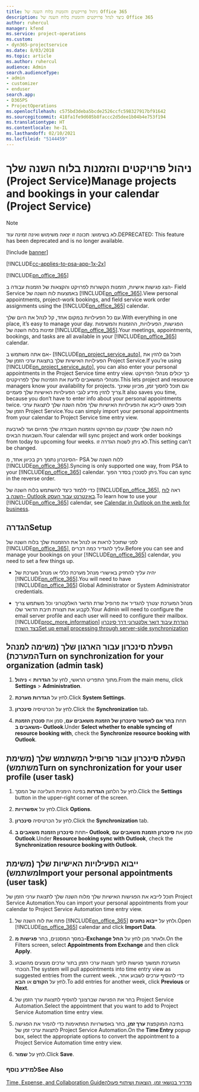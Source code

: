 ```yaml
---
title: ניהול פרויקטים והזמנות בלוח השנה של Office 365
description: כיצד לנהל פרויקטים והזמנות בלוח השנה של Office 365
author: ruhercul
manager: kfend
ms.service: project-operations
ms.custom:
- dyn365-projectservice
ms.date: 8/03/2018
ms.topic: article
ms.author: ruhercul
audience: Admin
search.audienceType:
- admin
- customizer
- enduser
search.app:
- D365PS
- ProjectOperations
ms.openlocfilehash: c575bd3deba5bcde2526ccfc598327917bf91642
ms.sourcegitcommit: 418fa1fe9d605b8faccc2d5dee1b04b4e753f194
ms.translationtype: HT
ms.contentlocale: he-IL
ms.lasthandoff: 02/10/2021
ms.locfileid: "5144459"
---
```

# <a name="manage-projects-and-bookings-in-your-calendar-project-service"></a><span data-ttu-id="4d998-103">ניהול פרויקטים והזמנות בלוח השנה שלך (Project Service)</span><span class="sxs-lookup"><span data-stu-id="4d998-103">Manage projects and bookings in your calendar (Project Service)</span></span>

> [!Note]
> <span data-ttu-id="4d998-104">לא בשימוש: תכונה זו יצאה משימוש ואינה זמינה עוד.</span><span class="sxs-lookup"><span data-stu-id="4d998-104">DEPRECATED: This feature has been deprecated and is no longer available.</span></span>

[!include [banner](../includes/psa-now-project-operations.md)]

[!INCLUDE[cc-applies-to-psa-app-1x-2x](../includes/cc-applies-to-psa-app-1x-2x.md)]

[!INCLUDE[pn_office_365](../includes/pn-office-365.md)] 

<span data-ttu-id="4d998-105">הצג פגישות אישיות, הזמנות הקשורות לפרויקט והקצאות של הזמנות עבודה ב- Field Service באמצעות לוח השנה של [!INCLUDE[pn_office_365](../includes/pn-office-365.md)].</span><span class="sxs-lookup"><span data-stu-id="4d998-105">View personal appointments, project-work bookings, and field service work order assignments using the [!INCLUDE[pn_office_365](../includes/pn-office-365.md)] calendar.</span></span>  
  
 <span data-ttu-id="4d998-106">עם כל הפעילויות במקום אחד, קל לנהל את היום שלך.</span><span class="sxs-lookup"><span data-stu-id="4d998-106">With everything in one place, it’s easy to manage your day.</span></span> <span data-ttu-id="4d998-107">הפגישות, הפעילויות, ההזמנות והמשימות זמינות בלוח השנה של [!INCLUDE[pn_office_365](../includes/pn-office-365.md)].</span><span class="sxs-lookup"><span data-stu-id="4d998-107">Your meetings, appointments, bookings, and tasks are all available in your [!INCLUDE[pn_office_365](../includes/pn-office-365.md)] calendar.</span></span>  
  
 <span data-ttu-id="4d998-108">אם אתה משתמש ב- [!INCLUDE[pn_project_service_auto](../includes/pn-project-service-auto.md)], תוכל גם להזין את הפעילויות האישיות שלך בתצוגת ערכי הזמן של Project Service.</span><span class="sxs-lookup"><span data-stu-id="4d998-108">If you’re using [!INCLUDE[pn_project_service_auto](../includes/pn-project-service-auto.md)], you can also enter your personal appointments in the Project Service time entry view.</span></span> <span data-ttu-id="4d998-109">כך יכולים מנהלי הפרויקט ומנהלי המשאבים לדעת את הזמינות שלך לפרויקטים.</span><span class="sxs-lookup"><span data-stu-id="4d998-109">This lets project and resource managers know your availability for projects.</span></span> <span data-ttu-id="4d998-110">וגם תוכל לחסוך זמן, מכיוון שאינך צריך להזין מידע לגבי הפעילויות האישיות שלך פעמיים.</span><span class="sxs-lookup"><span data-stu-id="4d998-110">It also saves you time, because you don’t have to enter info about your personal appointments twice.</span></span> <span data-ttu-id="4d998-111">תוכל פשוט לייבא את הפעילויות האישיות שלך מלוח השנה שלך לתצוגת ערכי הזמן של Project Service.</span><span class="sxs-lookup"><span data-stu-id="4d998-111">You can simply import your personal appointments from your calendar to Project Service time entry view.</span></span>  
  
 <span data-ttu-id="4d998-112">לוח השנה שלך יסונכרן עם הפרויקט והזמנות העבודה שלך מהיום ועד לארבעת השבועות הבאים.</span><span class="sxs-lookup"><span data-stu-id="4d998-112">Your calendar will sync project and work order bookings from today to upcoming four weeks.</span></span> <span data-ttu-id="4d998-113">לא ניתן לשנות הגדרה זו.</span><span class="sxs-lookup"><span data-stu-id="4d998-113">This setting can’t be changed.</span></span>  
  
 <span data-ttu-id="4d998-114">הסינכרון נתמך רק בכיוון אחד, מ- PSA ללוח השנה של [!INCLUDE[pn_office_365](../includes/pn-office-365.md)].</span><span class="sxs-lookup"><span data-stu-id="4d998-114">Syncing is only supported one way, from PSA to your [!INCLUDE[pn_office_365](../includes/pn-office-365.md)] calendar.</span></span> <span data-ttu-id="4d998-115">ניתן לסנכרן בסדר הפוך.</span><span class="sxs-lookup"><span data-stu-id="4d998-115">You can sync in the reverse order.</span></span> 
  
 <span data-ttu-id="4d998-116">כדי ללמוד כיצד להשתמש בלוח השנה של [!INCLUDE[pn_office_365](../includes/pn-office-365.md)], ראה [לוח השנה ב- Outlook באינטרנט עבור העסק](https://support.office.com/article/Calendar-in-Outlook-on-the-web-for-business-5219c457-d1fe-4c2f-9032-1a816b88e936).</span><span class="sxs-lookup"><span data-stu-id="4d998-116">To learn how to use your [!INCLUDE[pn_office_365](../includes/pn-office-365.md)] calendar, see [Calendar in Outlook on the web for business](https://support.office.com/article/Calendar-in-Outlook-on-the-web-for-business-5219c457-d1fe-4c2f-9032-1a816b88e936).</span></span>  
  
## <a name="setup"></a><span data-ttu-id="4d998-117">הגדרה</span><span class="sxs-lookup"><span data-stu-id="4d998-117">Setup</span></span>  
 <span data-ttu-id="4d998-118">לפני שתוכל לראות או לנהל את ההזמנות שלך בלוח השנה של [!INCLUDE[pn_office_365](../includes/pn-office-365.md)], עליך להגדיר כמה דברים.</span><span class="sxs-lookup"><span data-stu-id="4d998-118">Before you can see and manage your bookings on your [!INCLUDE[pn_office_365](../includes/pn-office-365.md)] calendar, you need to set a few things up.</span></span>  
  
- <span data-ttu-id="4d998-119">יהיה עליך להחזיק באישורי מנהל מערכת כללי או מנהל מערכת של [!INCLUDE[pn_office_365](../includes/pn-office-365.md)].</span><span class="sxs-lookup"><span data-stu-id="4d998-119">You will need to have [!INCLUDE[pn_office_365](../includes/pn-office-365.md)] Global Administrator or System Administrator credentials.</span></span>  
  
- <span data-ttu-id="4d998-120">מנהל המערכת יצטרך להגדיר את פרופיל שרת הדואר האלקטרוני וכל משתמש צריך לקבוע את תצורת תיבת הדואר שלו.</span><span class="sxs-lookup"><span data-stu-id="4d998-120">Your Admin will need to configure the email server profile and each user will need to configure their mailbox.</span></span> [!INCLUDE[proc_more_information](../includes/proc-more-information.md)] <span data-ttu-id="4d998-121">[הגדרת עיבוד דואר אלקטרוני דרך סינכרון בצד השרת](https://docs.microsoft.com/dynamics365/customerengagement/on-premises/admin/set-up-server-side-synchronization-of-email-appointments-contacts-and-tasks)</span><span class="sxs-lookup"><span data-stu-id="4d998-121">[Set up email processing through server-side synchronization](https://docs.microsoft.com/dynamics365/customerengagement/on-premises/admin/set-up-server-side-synchronization-of-email-appointments-contacts-and-tasks)</span></span>  
  
## <a name="turn-on-synchronization-for-your-organization-admin-task"></a><span data-ttu-id="4d998-122">הפעלת סינכרון עבור הארגון שלך (משימה למנהל המערכת)</span><span class="sxs-lookup"><span data-stu-id="4d998-122">Turn on synchronization for your organization (admin task)</span></span>  
  
1.  <span data-ttu-id="4d998-123">מתוך התפריט הראשי, לחץ על **הגדרות** > **ניהול**.</span><span class="sxs-lookup"><span data-stu-id="4d998-123">From the main menu, click **Settings** > **Administration**.</span></span>  
  
2.  <span data-ttu-id="4d998-124">לחץ על **הגדרות מערכת**.</span><span class="sxs-lookup"><span data-stu-id="4d998-124">Click **System Settings**.</span></span>  
  
3.  <span data-ttu-id="4d998-125">לחץ על הכרטיסיה **סינכרון**.</span><span class="sxs-lookup"><span data-stu-id="4d998-125">Click the **Synchronization** tab.</span></span>  
  
4.  <span data-ttu-id="4d998-126">תחת **בחר אם לאפשר סינכרון של הזמנת משאבים עם**, סמן את **סנכרן הזמנת משאבים ב- Outlook**.</span><span class="sxs-lookup"><span data-stu-id="4d998-126">Under **Select whether to enable syncing of resource booking with**, check the **Synchronize resource booking with Outlook**.</span></span>  
  
## <a name="turn-on-synchronization-for-your-user-profile-user-task"></a><span data-ttu-id="4d998-127">הפעלת סינכרון עבור פרופיל המשתמש שלך (משימת משתמש)</span><span class="sxs-lookup"><span data-stu-id="4d998-127">Turn on synchronization for your user profile (user task)</span></span>  
  
1.  <span data-ttu-id="4d998-128">לחץ על הלחצן **הגדרות** בפינה הימנית העליונה של המסך.</span><span class="sxs-lookup"><span data-stu-id="4d998-128">Click the **Settings** button in the upper-right corner of the screen.</span></span>  
  
2.  <span data-ttu-id="4d998-129">לחץ על **אפשרויות**.</span><span class="sxs-lookup"><span data-stu-id="4d998-129">Click **Options**.</span></span>  
  
3.  <span data-ttu-id="4d998-130">לחץ על הכרטיסיה **סינכרון**.</span><span class="sxs-lookup"><span data-stu-id="4d998-130">Click the **Synchronization** tab.</span></span>  
  
4.  <span data-ttu-id="4d998-131">תחת **סינכרון הזמנת משאבים ב- Outlook**, סמן את **סינכרון הזמנת משאבים עם Outlook**.</span><span class="sxs-lookup"><span data-stu-id="4d998-131">Under **Resource booking sync with Outlook**, check the **Synchronization resource booking with Outlook**.</span></span>  
  
## <a name="import-your-personal-appointments-user-task"></a><span data-ttu-id="4d998-132">ייבוא הפעילויות האישיות שלך (משימת משתמש)</span><span class="sxs-lookup"><span data-stu-id="4d998-132">Import your personal appointments (user task)</span></span>  
 <span data-ttu-id="4d998-133">תוכל לייבא את הפגישות האישיות שלך מלוח השנה שלך לתצוגת ערכי הזמן של Project Service Automation.</span><span class="sxs-lookup"><span data-stu-id="4d998-133">You can import your personal appointments from your calendar to Project Service Automation time entry view.</span></span>  
  
1. <span data-ttu-id="4d998-134">פתח את לוח השנה של [!INCLUDE[pn_office_365](../includes/pn-office-365.md)] ולחץ על **ייבוא נתונים**.</span><span class="sxs-lookup"><span data-stu-id="4d998-134">Open [!INCLUDE[pn_office_365](../includes/pn-office-365.md)] calendar and click **Import Data**.</span></span>  
  
2. <span data-ttu-id="4d998-135">במסך המסננים, בחר **פגישות מ-Exchange‎** ולאחר מכן לחץ על **החל**.</span><span class="sxs-lookup"><span data-stu-id="4d998-135">On the Filters screen, select **Appointments from Exchange** and then click **Apply**.</span></span>  
  
3. <span data-ttu-id="4d998-136">המערכת תמשוך פגישות לתוך תצוגת ערכי הזמן בתור ערכים מוצעים מהשבוע הנוכחי.</span><span class="sxs-lookup"><span data-stu-id="4d998-136">The system will pull appointments into time entry view as suggested entries from the current week.</span></span> <span data-ttu-id="4d998-137">כדי להוסיף ערכים לשבוע אחר, לחץ על **הקודם** או **הבא**.</span><span class="sxs-lookup"><span data-stu-id="4d998-137">To add entries for another week, click **Previous** or **Next**.</span></span>  
  
4. <span data-ttu-id="4d998-138">בחר את הפגישה שברצונך להוסיף לתצוגת ערך הזמן של Project Service Automation.</span><span class="sxs-lookup"><span data-stu-id="4d998-138">Select the appointment that you want to add to Project Service Automation time entry view.</span></span>  
  
5. <span data-ttu-id="4d998-139">בתיבה המוקפצת **ערך זמן**, בחר באפשרויות המתאימות כדי להמיר את הפגישה לתצוגת ערכי זמן של Project Service Automation.</span><span class="sxs-lookup"><span data-stu-id="4d998-139">On the **Time Entry** popup box, select the appropriate options to convert the appointment to a Project Service Automation time entry view.</span></span>  
  
6. <span data-ttu-id="4d998-140">לחץ על **שמור**.</span><span class="sxs-lookup"><span data-stu-id="4d998-140">Click **Save**.</span></span>  
  
### <a name="see-also"></a><span data-ttu-id="4d998-141">למידע נוסף</span><span class="sxs-lookup"><span data-stu-id="4d998-141">See Also</span></span>  
 [<span data-ttu-id="4d998-142">‏‫מדריך בנושאי זמן, הוצאות ושיתוף פעולה</span><span class="sxs-lookup"><span data-stu-id="4d998-142">Time, Expense, and Collaboration Guide</span></span>](../psa/time-expense-collaboration-guide.md)
